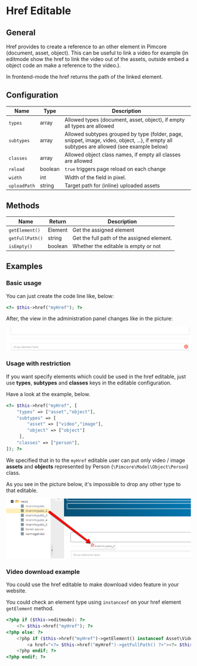 # Href Editable

## General

Href provides to create a reference to an other element in Pimcore (document, asset, object).
This can be useful to link a video for example (in editmode show the href to link the video out of the assets, outside embed a object code an make a reference to the video.).

In frontend-mode the href returns the path of the linked element.

## Configuration

| Name         | Type    | Description                                                                                                                                |
|--------------|---------|--------------------------------------------------------------------------------------------------------------------------------------------|
| `types`      | array   | Allowed types (document, asset, object), if empty all types are allowed                                                                    |
| `subtypes`   | array   | Allowed subtypes grouped by type (folder, page, snippet, image, video, object, ...), if empty all subtypes are allowed (see example below) |
| `classes`    | array   | Allowed object class names, if empty all classes are allowed                                                                               |
| `reload`     | boolean | `true` triggers page reload on each change                                                                                                   |
| `width`      | int     | Width of the field in pixel.                                                                                                               |
| `uploadPath` | string  | Target path for (inline) uploaded assets                                                                                                   |


## Methods

| Name            | Return   | Description                                |
|-----------------|----------|--------------------------------------------|
| `getElement()`  | Element  | Get the assigned element                   |
| `getFullPath()` | string   | Get the full path of the assigned element. |
| `isEmpty()`     | boolean  | Whether the editable is empty or not       |

## Examples

### Basic usage

You can just create the code line like, below:

```php 
<?= $this->href("myHref"); ?>
```

After, the view in the administration panel changes like in the picture:

![Href editable preview in the administration panel](../../img/href_backend_preview.png)

### Usage with restriction

If you want specify elements which could be used in the href editable, just use **types**, **subtypes** and **classes**
keys in the editable configuration.

Have a look at the example, below.
 
```php
<?= $this->href("myHref", [
    "types" => ["asset","object"],
    "subtypes" => [
        "asset" => ["video","image"],
        "object" => ["object"]
     ],
    "classes" => ["person"],
]); ?>
```

We specified that in to the `myHref` editable user can put only video / image **assets** and **objects** represented by Person (`\Pimcore\Model\Object\Person`) class. 
 
As you see in the picture below, it's impossible to drop any other type to that editable.

![Href restriction](../../img/href_restriction_in_backend.png)

### Video download example

You could use the href editable to make download video feature in your website. 

You could check an element type using `instanceof` on your href element `getElement` method.  

```php
<?php if ($this->editmode): ?>
    <?= $this->href("myHref"); ?>
<?php else: ?>
    <?php if ($this->href("myHref")->getElement() instanceof Asset\Video): ?>
        <a href="<?= $this->href("myHref")->getFullPath() ?>"><?= $this->translate("Video Download") ?></a>
    <?php endif; ?>
<?php endif; ?>
```
